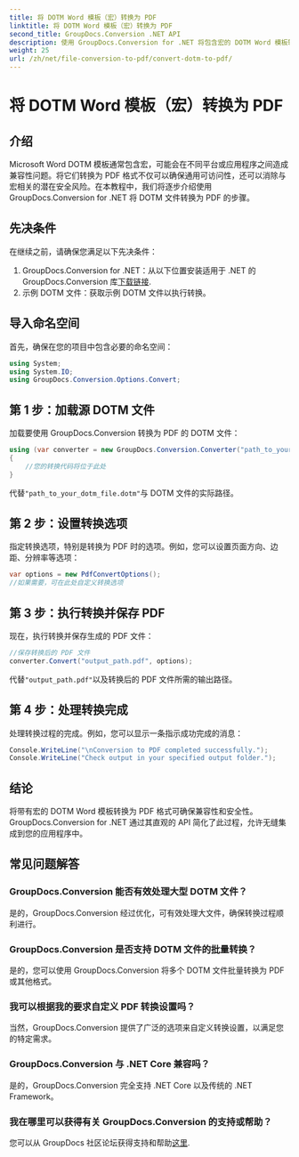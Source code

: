 ```yaml
---
title: 将 DOTM Word 模板（宏）转换为 PDF
linktitle: 将 DOTM Word 模板（宏）转换为 PDF
second_title: GroupDocs.Conversion .NET API
description: 使用 GroupDocs.Conversion for .NET 将包含宏的 DOTM Word 模板轻松转换为 PDF。通过简单的步骤确保兼容性和安全性。
weight: 25
url: /zh/net/file-conversion-to-pdf/convert-dotm-to-pdf/
---
```


# 将 DOTM Word 模板（宏）转换为 PDF

## 介绍
Microsoft Word DOTM 模板通常包含宏，可能会在不同平台或应用程序之间造成兼容性问题。将它们转换为 PDF 格式不仅可以确保通用可访问性，还可以消除与宏相关的潜在安全风险。在本教程中，我们将逐步介绍使用 GroupDocs.Conversion for .NET 将 DOTM 文件转换为 PDF 的步骤。
## 先决条件
在继续之前，请确保您满足以下先决条件：
1.  GroupDocs.Conversion for .NET：从以下位置安装适用于 .NET 的 GroupDocs.Conversion 库[下载链接](https://releases.groupdocs.com/conversion/net/). 
2. 示例 DOTM 文件：获取示例 DOTM 文件以执行转换。

## 导入命名空间
首先，确保在您的项目中包含必要的命名空间：
```csharp
using System;
using System.IO;
using GroupDocs.Conversion.Options.Convert;
```
## 第 1 步：加载源 DOTM 文件
加载要使用 GroupDocs.Conversion 转换为 PDF 的 DOTM 文件：
```csharp
using (var converter = new GroupDocs.Conversion.Converter("path_to_your_dotm_file.dotm"))
{
    //您的转换代码将位于此处
}
```
代替`"path_to_your_dotm_file.dotm"`与 DOTM 文件的实际路径。
## 第 2 步：设置转换选项
指定转换选项，特别是转换为 PDF 时的选项。例如，您可以设置页面方向、边距、分辨率等选项：
```csharp
var options = new PdfConvertOptions();
//如果需要，可在此处自定义转换选项
```
## 第 3 步：执行转换并保存 PDF
现在，执行转换并保存生成的 PDF 文件：
```csharp
//保存转换后的 PDF 文件
converter.Convert("output_path.pdf", options);
```
代替`"output_path.pdf"`以及转换后的 PDF 文件所需的输出路径。
## 第 4 步：处理转换完成
处理转换过程的完成。例如，您可以显示一条指示成功完成的消息：
```csharp
Console.WriteLine("\nConversion to PDF completed successfully.");
Console.WriteLine("Check output in your specified output folder.");
```

## 结论
将带有宏的 DOTM Word 模板转换为 PDF 格式可确保兼容性和安全性。 GroupDocs.Conversion for .NET 通过其直观的 API 简化了此过程，允许无缝集成到您的应用程序中。
## 常见问题解答
### GroupDocs.Conversion 能否有效处理大型 DOTM 文件？
是的，GroupDocs.Conversion 经过优化，可有效处理大文件，确保转换过程顺利进行。
### GroupDocs.Conversion 是否支持 DOTM 文件的批量转换？
是的，您可以使用 GroupDocs.Conversion 将多个 DOTM 文件批量转换为 PDF 或其他格式。
### 我可以根据我的要求自定义 PDF 转换设置吗？
当然，GroupDocs.Conversion 提供了广泛的选项来自定义转换设置，以满足您的特定需求。
### GroupDocs.Conversion 与 .NET Core 兼容吗？
是的，GroupDocs.Conversion 完全支持 .NET Core 以及传统的 .NET Framework。
### 我在哪里可以获得有关 GroupDocs.Conversion 的支持或帮助？
您可以从 GroupDocs 社区论坛获得支持和帮助[这里](https://forum.groupdocs.com/c/conversion/11).